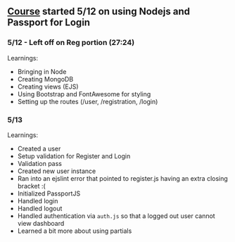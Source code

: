 ## [Course](https://www.youtube.com/watch?v=6FOq4cUdH8k) started 5/12 on using Nodejs and Passport for Login

### 5/12 - Left off on Reg portion (27:24)

Learnings:

- Bringing in Node
- Creating MongoDB
- Creating views (EJS)
- Using Bootstrap and FontAwesome for styling
- Setting up the routes (/user, /registration, /login)

### 5/13

Learnings:

- Created a user
- Setup validation for Register and Login
- Validation pass
- Created new user instance
- Ran into an ejslint error that pointed to register.js having an extra closing bracket :(
- Initialized PassportJS
- Handled login
- Handled logout
- Handled authentication via `auth.js` so that a logged out user cannot view dashboard
- Learned a bit more about using partials
